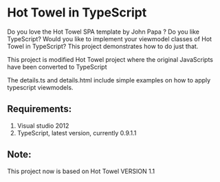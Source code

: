 Hot Towel in TypeScript
=======================

Do you love the Hot Towel SPA template by John Papa ? 
Do you like TypeScript? 
Would you like to implement your viewmodel classes of Hot Towel in TypeScript? 
This project demonstrates how to do just that. 

This project is modified Hot Towel project where the original JavaScripts have been converted to TypeScript

The details.ts and details.html include simple examples on how to apply typescript viewmodels.


Requirements: 
-------------

1. Visual studio 2012
2. TypeScript, latest version, currently 0.9.1.1 

Note:
-----
This project now is based on Hot Towel VERSION 1.1 
 


